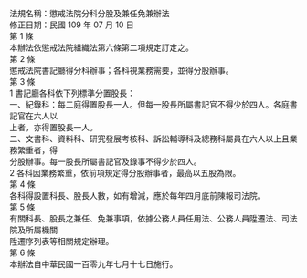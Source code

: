 法規名稱：懲戒法院分科分股及兼任免兼辦法  
修正日期：民國 109 年 07 月 10 日  
第 1 條  
本辦法依懲戒法院組織法第六條第二項規定訂定之。  
第 2 條  
懲戒法院書記廳得分科辦事；各科視業務需要，並得分股辦事。  
第 3 條  
1 書記廳各科依下列標準分置股長：  
一、紀錄科：每二庭得置股長一人。但每一股長所屬書記官不得少於四人。各庭書記官在六人以  
上者，亦得置股長一人。  
二、文書科、資料科、研究發展考核科、訴訟輔導科及總務科屬員在六人以上且業務繁重者，得  
分股辦事。每一股長所屬書記官及錄事不得少於四人。  
2 各科因業務繁重，依前項規定得分股辦事者，最高以五股為限。  
第 4 條  
各科得設置科長、股長人數，如有增減，應於每年四月底前陳報司法院。  
第 5 條  
有關科長、股長之兼任、免兼事項，依據公務人員任用法、公務人員陞遷法、司法院及所屬機關  
陞遷序列表等相關規定辦理。  
第 6 條  
本辦法自中華民國一百零九年七月十七日施行。  


